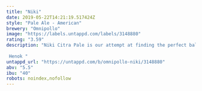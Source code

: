 ```yaml
---
title: "Niki"
date: 2019-05-22T14:21:19.517424Z
style: "Pale Ale - American"
brewery: "Omnipollo"
image: "https://labels.untappd.com/labels/3148880"
rating: "3.59"
description: "Niki Citra Pale is our attempt at finding the perfect balance between the hoppiness of an IPA and the drinkability of a pale ale. Resting at 5.5 % abv and meditatively hopped with our single most favorite hop - Citra - it drinks as beautifully on its own as it does paired with fatty foods such as a pizza or a burger. Sit back, sip back and relax. Cheers.  Henok "
untappd_url: "https://untappd.com/b/omnipollo-niki/3148880"
abv: "5.5"
ibu: "40"
robots: noindex,nofollow
---
```

